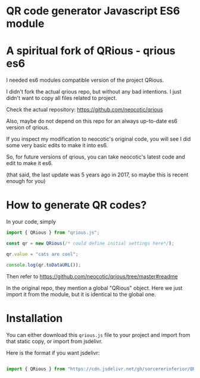 # QR code generator Javascript ES6 module

# A spiritual fork of QRious - qrious es6
I needed es6 modules compatible version of the project QRious.

I didn't fork the actual qrious repo, but without any bad intentions. I just didn't want to copy all files related to project. 

Check the actual repository:
https://github.com/neocotic/qrious

Also, maybe do not depend on this repo for an always up-to-date es6 version of qrious.

If you inspect my modification to neocotic's original code, you will see I did some very basic edits to make it into es6.

So, for future versions of qrious, you can take neocotic's latest code and edit to make it es6.

(that said, the last update was 5 years ago in 2017, so maybe this is recent enough for you)

# How to generate QR codes?

In your code, simply 

```javascript
import { QRious } from "qrious.js";

const qr = new QRious(/* could define initial settings here*/); 

qr.value = "cats are cool";

console.log(qr.toDataURL());
```

Then refer to https://github.com/neocotic/qrious/tree/master#readme


In the original repo, they mention a global "QRious" object. Here we just import it from the module, but it is identical to the global one. 

# Installation

You can either download this `qrious.js` file to your project and import from that static copy, or import from jsdelivr.

Here is the format if you want jsdelivr:

```javascript

import { QRious } from "https://cdn.jsdelivr.net/gh/sorcererinferior/QRious-es6@main/qrious.js"

```

